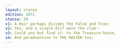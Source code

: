 ```yaml
---
layout: stanza
edition: 1872
stanza: 50
v1: A Hair perhaps divides the False and True;
v2: Yes; and a single Alif were the clue--
v3: Could you but find it--to the Treasure-house,
v4: And peradventure to THE MASTER too;
---
```

